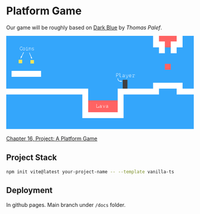 # Platform Game

Our game will be roughly based on [Dark Blue](https://www.lessmilk.com/dark-blue/) by _Thomas Palef_.

![dark blue](./project-docs/darkblue.png)

[Chapter 16, Project: A Platform Game](https://eloquentjavascript.net/16_game.html)

## Project Stack

```bash
npm init vite@latest your-project-name -- --template vanilla-ts
```

## Deployment

In github pages. Main branch under `/docs` folder.
